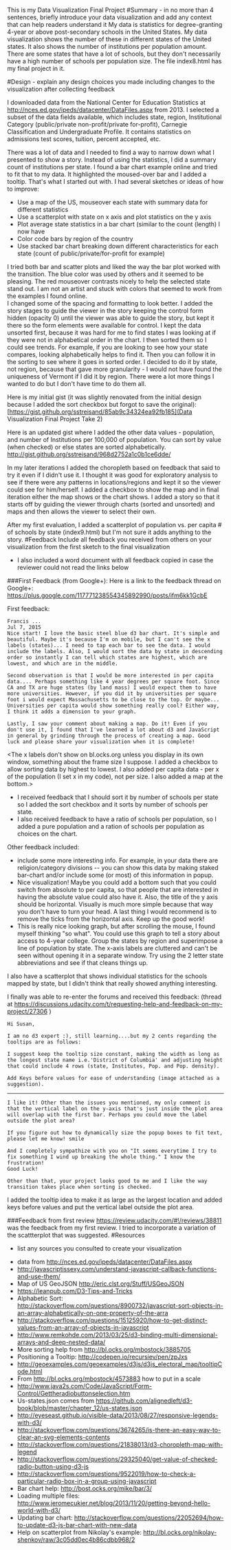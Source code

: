 This is my Data Visualization Final Project
#Summary - in no more than 4 sentences, briefly introduce your data visualization and add any context that can help readers understand it
My data is statistics for degree-granting 4-year or above post-secondary schools in the United States. My data visualization shows the number of these in different states of the United states.  It also shows the number of institutions per population amount.  There are some states that have a lot of schools, but they don't necessarily have a high number of schools per population size.
The file index8.html has my final project in it.

#Design - explain any design choices you made including changes to the visualization after collecting feedback

I downloaded data from the National Center for Education Statistics at http://nces.ed.gov/ipeds/datacenter/DataFiles.aspx from 2013.  I selected a subset of the data fields available, which includes state, region, Institutional Category (public/private non-profit/private for-profit), Carnegie Classification and Undergraduate Profile.
It contains statistics on admissions test scores, tuition, percent accepted, etc.

There was a lot of data and I needed to find a way to narrow down what I presented to show a story.  Instead of using the statistics, I did a summary count of institutions per state.
I found a bar chart example online and tried to fit that to my data.  It highlighted the moused-over bar and I added a tooltip.  That's what I started out with.
I had several sketches or ideas of how to improve:

* Use a map of the US, mouseover each state with summary data for different statistics
* Use a scatterplot with state on x axis and plot statistics on the y axis
* Plot average state statistics in a bar chart (similar to the count (length) I now have
* Color code bars by region of the country
* Use stacked bar chart breaking down different characteristics for each state (count of public/private/for-profit for example)

I tried both bar and scatter plots and liked the way the bar plot worked with the transition.  The blue color was used by others and it seemed to be pleasing.
The red mouseover contrasts nicely to help the selected state stand out.  I am not an artist and stuck with colors that seemed to work from the examples I found online.  
I changed some of the spacing and formatting to look better.  I added the story stages to guide the viewer in the story keeping the control form hidden (opacity 0)
until the viewer was able to guide the story, but kept it there so the form elements were available for control.
I kept the data unsorted first, because it was hard for me to find states I was looking at if they were not in alphabetical order in the chart.  I then sorted them so I could see trends.
For example, if you are looking to see how your state compares, looking alphabetically helps to find it.  Then you can follow it in the sorting to see where it
goes in sorted order.  I decided to do it by state, not region, because that gave more granularity - I would not have found the uniqueness of Vermont if I did it by region.
There were a lot more things I wanted to do but I don't have time to do them all.

Here is my initial gist (it was slightly renovated from the initial design because I added the sort checkbox but forgot to save the original): [https://gist.github.org/sstreisand/85ab9c34324ea92fb185](Data Visualization Final Project Take 2)

Here is an updated gist where I added the other data values - population, and number of Institutions per 100,000 of population.  You can sort by value (when checked) or else states are sorted alphabetically.
http://gist.github.org/sstreisand/968d2752a1c0b1ce6dde/

In my later iterations I added the choropleth based on feedback that said to try it even if I didn't use it. I thought it was good for exploratory
analysis to see if there were any patterns in locations/regions and kept it so the viewer could see for him/herself.  I added a checkbox to show the map and in final iteration either the map shows or the chart shows.
I added a story so that it starts off by guiding the viewer through charts (sorted and unsorted) and maps and then allows the viewer to select their own.

After my first evaluation, I added a scatterplot of population vs. per capita # of schools by state (index9.html) but I'm not sure it adds
anything to the story.
#Feedback 
Include all feedback you received from others on your visualization from the first sketch to the final visualization
- I also included a word document with all feedback copied in case the reviewer could not read the links below

###First Feedback (from Google+):
Here is a link to the feedback thread on Google+:  https://plus.google.com/117771238554345892990/posts/ifm6kk1GcbE

First feedback:
```
Francis ...
Jul 7, 2015
Nice start! I love the basic steel blue d3 bar chart. It's simple and beautiful. Maybe it's because I'm on mobile, but I can't see the x labels (states)... I need to tap each bar to see the data. I would include the labels. Also, I would sort the data by state in descending order so instantly I can tell which states are highest, which are lowest, and which are in the middle. 

Second observation is that I would be more interested in per capita data.... Perhaps something like 4 year degrees per square foot. Since CA and TX are huge states (by land mass) I would expect them to have more universities. However, if you did it by universities per square foot i would expect Massachusetts to be close to the top. Or maybe... Universities per capita would show something really cool? Either way, I think it adds a dimension to your graph.

Lastly, I saw your comment about making a map. Do it! Even if you don't use it, I found that I've learned a lot about d3 and JavaScript in general by grinding through the process of creating a map. Good luck and please share your visualization when it is complete!﻿
```

<The x labels don't show on bl.ocks.org unless you display in its own window, something about the frame size I suppose.  I added a checkbox to allow sorting data by highest to lowest.  I also added per capita data - per x of the population (I set x in my code), not per size.  I also added a map at the bottom.>


- I received feedback that I should sort it by number of schools per state so I added the sort checkbox and it sorts by number of schools per state.  
- I also received feedback to have a ratio of schools per population, so I added a pure population and a ration of schools per population as choices on the chart.

Other feedback included:
- include some more interesting info. For example, in your data there are religion/category divisions -- you can show this data by making staked bar-chart and/or include some (or most) of this information in popup.
-  Nice visualization! Maybe you could add a bottom such that you could switch from absolute to per capita, so that people that are interested in having the absolute value could also have it. Also, the title of the y axis should be horizontal. Visually is much more simple because that way you don't have to turn your head. A last thing I would recommend is to remove the ticks from the horizontal axis. Keep up the good work!﻿
-  This is really nice looking graph, but after scrolling the mouse, I found myself thinking "so what".  You could use this graph to tell a story about access to 4-year college.  Group the states by region and superimpose a line of population by state.   The x-axis labels are cluttered and can't be seen without opening it in a separate window.  Try using the 2 letter state abbreviations and see if that cleans things up.﻿

I also have a scatterplot that shows individual statistics for the schools mapped by state, but I didn't think that really showed anything interesting.

I finally was able to re-enter the forums and received this feedback: (thread at https://discussions.udacity.com/t/requesting-help-and-feedback-on-my-project/27306 )

```
Hi Susan,

I am no d3 expert :), still learning....but my 2 cents regarding the tooltips are as follows:

I suggest keep the tooltip size constant, making the width as long as the longest state name i.e.'District of Columbia' and adjusting height that could include 4 rows (state, Institutes, Pop. and Pop. density).

Add Keys before values for ease of understanding (image attached as a suggestion).
```
-----
```
I like it! Other than the issues you mentioned, my only comment is that the vertical label on the y-axis that's just inside the plot area will overlap with the first bar. Perhaps you could move the label outside the plot area?

If you figure out how to dynamically size the popup boxes to fit text, please let me know! smile

And I completely sympathize with you on "It seems everytime I try to fix something I wind up breaking the whole thing." I know the frustration!
Good Luck!

Other than that, your project looks good to me and I like the way transition takes place when sorting is checked.
```
I added the tooltip idea to make it as large as the largest location and added keys before values and put the vertical label outside the plot area.

###Feedback from first review
https://review.udacity.com/#!/reviews/38811 was the feedback from my first review.  I tried to incorporate a variation of the scattterplot that was suggested.
#Resources 
- list any sources you consulted to create your visualization
+ data from http://nces.ed.gov/ipeds/datacenter/DataFiles.aspx 
+ http://javascriptissexy.com/understand-javascript-callback-functions-and-use-them/
+ Map of US GeoJSON http://eric.clst.org/Stuff/USGeoJSON
+ https://leanpub.com/D3-Tips-and-Tricks
+ Alphabetic Sort: http://stackoverflow.com/questions/8900732/javascript-sort-objects-in-an-array-alphabetically-on-one-property-of-the-arra
+ http://stackoverflow.com/questions/15125920/how-to-get-distinct-values-from-an-array-of-objects-in-javascript
+ http://www.remkohde.com/2013/03/25/d3-binding-multi-dimensional-arrays-and-deep-nested-data/  
+ More sorting help from http://bl.ocks.org/mbostock/3885705
+ Positioning a Tooltip:  http://codepen.io/recursiev/pen/zpJxs
+ http://geoexamples.com/geoexamples/d3js/d3js_electoral_map/tooltipCode.html
+ From http://bl.ocks.org/mbostock/4573883 how to put in a scale
+ http://www.java2s.com/Code/JavaScript/Form-Control/Gettheradiobuttonselection.htm
+ Us-states.json comes from https://github.com/alignedleft/d3-book/blob/master/chapter_12/us-states.json
+ http://eyeseast.github.io/visible-data/2013/08/27/responsive-legends-with-d3/
+ http://stackoverflow.com/questions/3674265/is-there-an-easy-way-to-clear-an-svg-elements-contents
+ http://stackoverflow.com/questions/21838013/d3-choropleth-map-with-legend
+ http://stackoverflow.com/questions/29325040/get-value-of-checked-radio-button-using-d3-js
+ http://stackoverflow.com/questions/9522019/how-to-check-a-particular-radio-box-in-a-group-using-javascript
+ Bar chart help: http://bost.ocks.org/mike/bar/3/
+ Loading multiple files: http://www.jeromecukier.net/blog/2013/11/20/getting-beyond-hello-world-with-d3/
+ Updating bar chart: http://stackoverflow.com/questions/22052694/how-to-update-d3-js-bar-chart-with-new-data
+ Help on scatterplot from Nikolay's example: http://bl.ocks.org/nikolay-shenkov/raw/3c05dd0ec4b86cdbb968/2